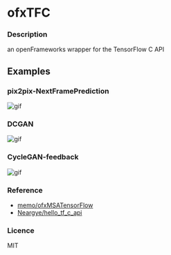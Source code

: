 # ofxTFC

### Description
an openFrameworks wrapper for the TensorFlow C API

## Examples

### pix2pix-NextFramePrediction
![gif](https://i.imgur.com/Rp5KeQp.gif)

### DCGAN
![gif](https://i.imgur.com/cUDPiHR.gif)

### CycleGAN-feedback
![gif](https://i.imgur.com/cxnAjwi.gif)

### Reference

* [memo/ofxMSATensorFlow](https://github.com/memo/ofxMSATensorFlow)  
* [Neargye/hello_tf_c_api](https://github.com/Neargye/hello_tf_c_api)  

### Licence

MIT
